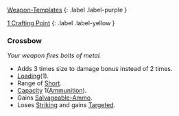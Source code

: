 
[Weapon-Templates](Game/Weapon-Templates)
{: .label .label-purple }

[1 Crafting Point](Game/Designing-Weapons#Crafting%20Points)
{: .label .label-yellow }

### Crossbow
*Your weapon fires bolts of metal.*
* Adds 3 times size to damage bonus instead of 2 times.
* [Loading](Game/Core/Blocks/Loading)(1).
* Range of [Short](Game/Core/Movement#Short).
* [Capacity](Game/Core/Blocks/Capacity) 1([Ammunition](Game/Example-Gear#Ammunition)).
* Gains [Salvageable-Ammo](Game/Core/Blocks/Salvageable-Ammo).
* Loses [Striking](Game/Core/Blocks/Striking) and gains [Targeted](Game/Core/Blocks/Targeted).